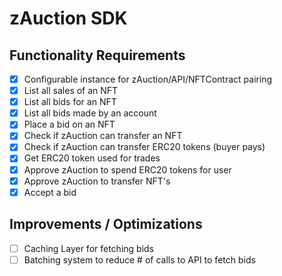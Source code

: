 # zAuction SDK

## Functionality Requirements

- [x] Configurable instance for zAuction/API/NFTContract pairing
- [x] List all sales of an NFT
- [x] List all bids for an NFT
- [x] List all bids made by an account
- [x] Place a bid on an NFT
- [x] Check if zAuction can transfer an NFT
- [x] Check if zAuction can transfer ERC20 tokens (buyer pays)
- [x] Get ERC20 token used for trades
- [x] Approve zAuction to spend ERC20 tokens for user
- [x] Approve zAuction to transfer NFT's
- [x] Accept a bid

## Improvements / Optimizations

- [ ] Caching Layer for fetching bids
- [ ] Batching system to reduce # of calls to API to fetch bids
